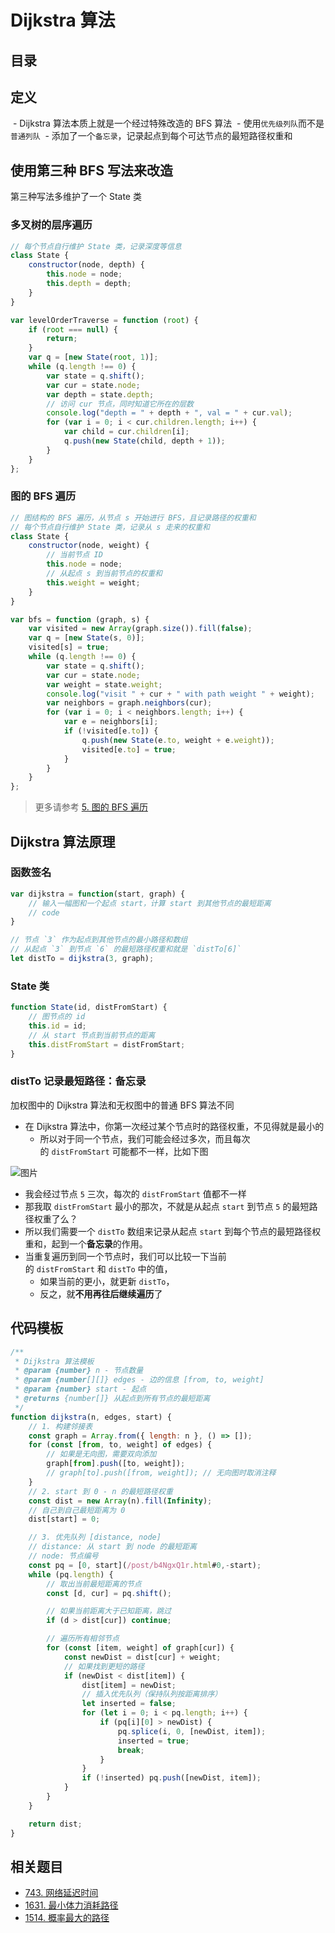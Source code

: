 
# Dijkstra 算法


## 目录
<!-- toc -->
 ## 定义 

 - Dijkstra 算法本质上就是一个经过特殊改造的 BFS 算法
	 - 使用`优先级列队`而不是`普通列队`
	 - 添加了一个`备忘录`，记录起点到每个可达节点的最短路径权重和

## 使用第三种 BFS 写法来改造

第三种写法多维护了一个 State 类

### 多叉树的层序遍历

```javascript
// 每个节点自行维护 State 类，记录深度等信息
class State {
    constructor(node, depth) {
        this.node = node;
        this.depth = depth;
    }
}

var levelOrderTraverse = function (root) {
    if (root === null) {
        return;
    }
    var q = [new State(root, 1)];
    while (q.length !== 0) {
        var state = q.shift();
        var cur = state.node;
        var depth = state.depth;
        // 访问 cur 节点，同时知道它所在的层数
        console.log("depth = " + depth + ", val = " + cur.val);
        for (var i = 0; i < cur.children.length; i++) {
            var child = cur.children[i];
            q.push(new State(child, depth + 1));
        }
    }
};
```

### 图的 BFS 遍历

```javascript
// 图结构的 BFS 遍历，从节点 s 开始进行 BFS，且记录路径的权重和
// 每个节点自行维护 State 类，记录从 s 走来的权重和
class State {
    constructor(node, weight) {
        // 当前节点 ID
        this.node = node;
        // 从起点 s 到当前节点的权重和
        this.weight = weight;
    }
}

var bfs = function (graph, s) {
    var visited = new Array(graph.size()).fill(false);
    var q = [new State(s, 0)];
    visited[s] = true;
    while (q.length !== 0) {
        var state = q.shift();
        var cur = state.node;
        var weight = state.weight;
        console.log("visit " + cur + " with path weight " + weight);
        var neighbors = graph.neighbors(cur);
        for (var i = 0; i < neighbors.length; i++) {
            var e = neighbors[i];
            if (!visited[e.to]) {
                q.push(new State(e.to, weight + e.weight));
                visited[e.to] = true;
            }
        }
    }
};

```


> 更多请参考 [5. 图的 BFS 遍历](/post/nZgL94QR.html)

## Dijkstra 算法原理

### 函数签名

```javascript
var dijkstra = function(start, graph) {
    // 输入一幅图和一个起点 start，计算 start 到其他节点的最短距离
    // code
}

// 节点 `3` 作为起点到其他节点的最小路径和数组
// 从起点 `3` 到节点 `6` 的最短路径权重和就是 `distTo[6]`
let distTo = dijkstra(3, graph);
```

### State 类

```javascript hl:4
function State(id, distFromStart) {
    // 图节点的 id
    this.id = id;
    // 从 start 节点到当前节点的距离
    this.distFromStart = distFromStart;
}
```

### distTo 记录最短路径：备忘录

加权图中的 Dijkstra 算法和无权图中的普通 BFS 算法不同
- 在 Dijkstra 算法中，你第一次经过某个节点时的路径权重，不见得就是最小的
	- 所以对于同一个节点，我们可能会经过多次，而且每次的 `distFromStart` 可能都不一样，比如下图

![图片](https://832-1310531898.cos.ap-beijing.myqcloud.com/999.%20Obsidian@832/files/20250117-18.png)

- 我会经过节点 `5` 三次，每次的 `distFromStart` 值都不一样
- 那我取 `distFromStart` 最小的那次，不就是从起点 `start` 到节点 `5` 的最短路径权重了么？
- 所以我们需要一个 `distTo` 数组来记录从起点 `start` 到每个节点的最短路径权重和，起到一个**备忘录**的作用。
- 当重复遍历到同一个节点时，我们可以比较一下当前的 `distFromStart` 和 `distTo` 中的值，
	- 如果当前的更小，就更新 `distTo`，
	- 反之，就**不用再往后继续遍历**了

## 代码模板

```javascript
/**
 * Dijkstra 算法模板
 * @param {number} n - 节点数量
 * @param {number[][]} edges - 边的信息 [from, to, weight]
 * @param {number} start - 起点
 * @returns {number[]} 从起点到所有节点的最短距离
 */
function dijkstra(n, edges, start) {
    // 1. 构建邻接表
    const graph = Array.from({ length: n }, () => []);
    for (const [from, to, weight] of edges) {
        // 如果是无向图，需要双向添加
        graph[from].push([to, weight]);
        // graph[to].push([from, weight]); // 无向图时取消注释
    }
    // 2. start 到 0 - n 的最短路径权重
    const dist = new Array(n).fill(Infinity);
    // 自己到自己最短距离为 0
    dist[start] = 0;

    // 3. 优先队列 [distance, node]
    // distance: 从 start 到 node 的最短距离
    // node: 节点编号
    const pq = [0, start](/post/b4NgxQ1r.html#0,-start);
    while (pq.length) {
        // 取出当前最短距离的节点
        const [d, cur] = pq.shift();

        // 如果当前距离大于已知距离，跳过
        if (d > dist[cur]) continue;

        // 遍历所有相邻节点
        for (const [item, weight] of graph[cur]) {
            const newDist = dist[cur] + weight;
            // 如果找到更短的路径
            if (newDist < dist[item]) {
                dist[item] = newDist;
                // 插入优先队列（保持队列按距离排序）
                let inserted = false;
                for (let i = 0; i < pq.length; i++) {
                    if (pq[i][0] > newDist) {
                        pq.splice(i, 0, [newDist, item]);
                        inserted = true;
                        break;
                    }
                }
                if (!inserted) pq.push([newDist, item]);
            }
        }
    }

    return dist;
}

```

## 相关题目

- [743. 网络延迟时间](/post/aa3Az2Bx.html)
- [1631. 最小体力消耗路径](/post/miAskbYk.html)
- [1514. 概率最大的路径](/post/uTsNnc3U.html)